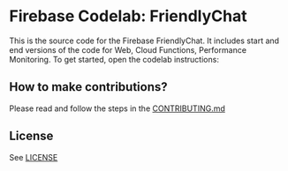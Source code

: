 # Firebase Codelab: FriendlyChat

This is the source code for the Firebase FriendlyChat. It includes start and end versions of the
code for Web, Cloud Functions, Performance Monitoring. To get started, open the codelab instructions:

## How to make contributions?
Please read and follow the steps in the [CONTRIBUTING.md](CONTRIBUTING.md)


## License
See [LICENSE](LICENSE)
